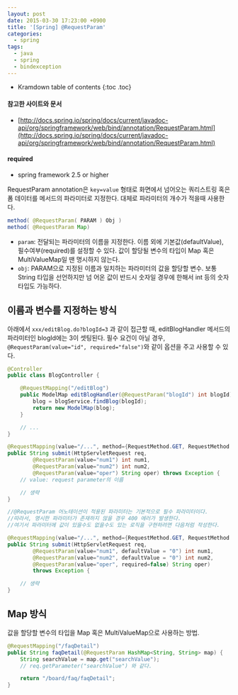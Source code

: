 ```yaml
---
layout: post
date: 2015-03-30 17:23:00 +0900
title: '[Spring] @RequestParam'
categories:
  - spring
tags:
  - java
  - spring
  - bindexception
---
```


* Kramdown table of contents
{:toc .toc}

#### 참고한 사이트와 문서

- [http://docs.spring.io/spring/docs/current/javadoc-api/org/springframework/web/bind/annotation/RequestParam.html](http://docs.spring.io/spring/docs/current/javadoc-api/org/springframework/web/bind/annotation/RequestParam.html)

#### required

- spring framework 2.5 or higher

RequestParam annotation은 `key=value` 형태로 화면에서 넘어오는 쿼리스트링 혹은 폼 데이터를 메서드의 파라미터로 지정한다. 대체로 파라미터의 개수가 적을때 사용한다.

```java
method( @RequestParam( PARAM ) Obj )
method( @RequestParam Map)
```

- `param`: 전달되는 파라미터의 이름을 지정한다. 이름 외에 기본값(defaultValue), 필수여부(required)를  설정할 수 있다. 값이 할당될 변수의 타입이 Map 혹은 MultiValueMap일 땐 명시하지 않는다.
- `obj`: PARAM으로 지정된 이름과 일치하는 파라미터의 값을 할당할 변수. 보통 String 타입을 선언하지만 넘  어온 값이 반드시 숫자일 경우에 한해서 int 등의 숫자 타입도 가능하다.

## 이름과 변수를 지정하는 방식

아래에서 `xxx/editBlog.do?blogId=3` 과 같이 접근할 때, editBlogHandler 메서드의 파라미터인 blogId에는 3이 셋팅된다. 필수 요건이 아닐 경우, `@RequestParam(value="id", required="false")`와 같이 옵션을 주고 사용할 수 있다.

```java
@Controller
public class BlogController {

    @RequestMapping("/editBlog")
    public ModelMap editBlogHandler(@RequestParam("blogId") int blogId) {
        blog = blogService.findBlog(blogId);
        return new ModelMap(blog);
    }

    // ...
}
```

```java
@RequestMapping(value="/...", method={RequestMethod.GET, RequestMethod.POST})
public String submit(HttpServletRequest req,
        @RequestParam(value="num1") int num1,
        @RequestParam(value="num2") int num2,
        @RequestParam(value="oper") String oper) throws Exception {
    // value: request parameter의 이름

    // 생략
}

//@RequestParam 어노테이션이 적용된 파라미터는 기본적으로 필수 파라미터이다.
//따라서, 명시한 파라미터가 존재하지 않을 경우 400 에러가 발생한다.
//여기서 파라미터에 값이 있을수도 없을수도 있는 로직을 구현하려면 다음처럼 작성한다.

@RequestMapping(value="/...", method={RequestMethod.GET, RequestMethod.POST})
public String submit(HttpServletRequest req,
        @RequestParam(value="num1", defaultValue = "0") int num1,
        @RequestParam(value="num2", defaultValue = "0") int num2,
        @RequestParam(value="oper", required=false) String oper)
        throws Exception {

    // 생략
}
```

## Map 방식

값을 할당할 변수의 타입을 Map 혹은 MultiValueMap으로 사용하는 방법.

```java
@RequestMapping("/faqDetail")
public String faqDetail(@RequestParam HashMap<String, String> map) {
    String searchValue = map.get("searchValue");
    // req.getParameter("searchValue") 와 같다.

    return "/board/faq/faqDetail";
}
```
